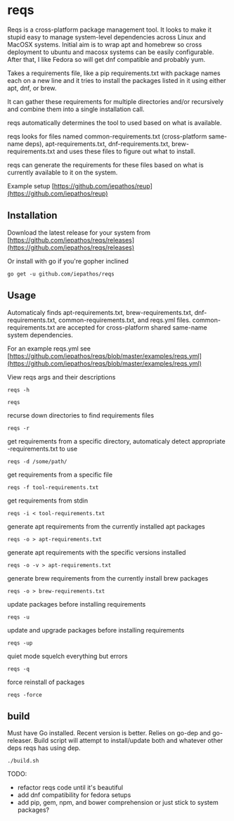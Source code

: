 # reqs

Reqs is a cross-platform package management tool.  It looks to make it stupid easy to manage system-level dependencies across Linux and MacOSX systems.  Initial aim is to wrap apt and homebrew so cross deployment to ubuntu and macosx systems can be easily configurable.  After that, I like Fedora so will get dnf compatible and probably yum.

Takes a requirements file, like a pip requirements.txt with package names each on a new line and it tries to install the packages listed in it using either apt, dnf, or brew.

It can gather these requirements for multiple directories and/or recursively and combine them into a single installation call.

reqs automatically determines the tool to used based on what is available.

reqs looks for files named common-requirements.txt (cross-platform same-name deps), apt-requirements.txt, dnf-requirements.txt, brew-requirements.txt and uses these files to figure out what to install.

reqs can generate the requirements for these files based on what is currently available to it on the system.


Example setup [https://github.com/iepathos/reup](https://github.com/iepathos/reup)

## Installation

Download the latest release for your system from [https://github.com/iepathos/reqs/releases](https://github.com/iepathos/reqs/releases)

Or install with go if you're gopher inclined
```
go get -u github.com/iepathos/reqs
```

## Usage

Automaticaly finds apt-requirements.txt, brew-requirements.txt, dnf-requirements.txt, common-requirements.txt, and reqs.yml files.  common-requirements.txt are accepted for cross-platform shared same-name system dependencies.

For an example reqs.yml see [https://github.com/iepathos/reqs/blob/master/examples/reqs.yml](https://github.com/iepathos/reqs/blob/master/examples/reqs.yml)

View reqs args and their descriptions
```
reqs -h
```

```
reqs
```

recurse down directories to find requirements files
```
reqs -r
```

get requirements from a specific directory, automaticaly detect appropriate <system-tool>-requirements.txt to use
```
reqs -d /some/path/
```

get requirements from a specific file
```
reqs -f tool-requirements.txt
```

get requirements from stdin
```
reqs -i < tool-requirements.txt
```


generate apt requirements from the currently installed apt packages
```
reqs -o > apt-requirements.txt
```


generate apt requirements with the specific versions installed
```
reqs -o -v > apt-requirements.txt
```

generate brew requirements from the currently install brew packages
```
reqs -o > brew-requirements.txt
```

update packages before installing requirements
```
reqs -u
```

update and upgrade packages before installing requirements
```
reqs -up
```

quiet mode squelch everything but errors
```
reqs -q
```

force reinstall of packages
```
reqs -force
```

## build

Must have Go installed.  Recent version is better.  Relies on go-dep and go-releaser.  Build script will attempt to install/update both and whatever other deps reqs has using dep.

```
./build.sh
```

TODO:
+ refactor reqs code until it's beautiful
+ add dnf compatibility for fedora setups
+ add pip, gem, npm, and bower comprehension or just stick to system packages?
